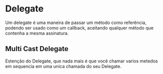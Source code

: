 # Delegate
Um delegate é uma maneira de passar um método como referência, podendo ser usado como um callback, aceitando qualquer método que contenha a mesma assinatura.

## Multi Cast Delegate
Estenção do Delegate, que nada mais é que você chamar varios metedos em sequencia em uma unica chamada do seu Delegate.